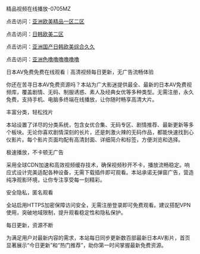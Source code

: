 
精品视频在线播放-0705MZ


点击访问：<a href="https://cfad.pages.dev/">亚洲欧美精品一区二区</a>

点击访问：<a href="https://tfda.pages.dev/">日韩欧美二区</a>

点击访问：<a href="https://gda-c7m.pages.dev/">亚洲国产日韩欧美综合久久</a>

点击访问：<a href="https://vassv.pages.dev/">亚洲色噜噜噜噜噜噜</a>




日本AV免费免费在线观看｜高清视频每日更新，无广告流畅体验

你还在苦寻日本AV免费资源吗？本站为广大影迷提供最全、最新的日本AV免费视频库，覆盖剧情、无码、制服诱惑、素人及经典女优等多种类型。无需注册，永久免费，支持手机、电脑多终端在线播放，让你随时畅享高清大片。

丰富分类，轻松找片

本站设置了详尽的分类系统，包含女优合集、无码专区、剧情推荐、最新更新等多个板块。无论你喜欢剧情深刻的长片，还是刺激火辣的无码作品，都能快速找到心仪影片。每个影片页面均配有高清封面、详细简介和标签，方便浏览和选择。

极速播放，不卡顿无广告

采用全球CDN加速和高效视频缓存技术，确保视频秒开不卡，播放流畅稳定。响应式设计完美适配各种设备，无需下载插件即可观看。本站承诺无弹窗广告，营造纯净观影环境，让你专注享受每一刻精彩。

安全隐私，匿名观看

全站启用HTTPS加密保障访问安全，无需注册登录即可免费观看。建议搭配VPN使用，突破地域限制，提升观看稳定性和隐私保护。

每日更新，资源不断

为满足用户对最新内容的需求，本站每日同步更新数百部最新日本AV影片，首页显著展示“今日更新”和“热门推荐”，助你第一时间掌握最新免费资源。































<span style="display:none;">[Canonical link]( https://github.com/fou20250705/fou11 ）</span>
